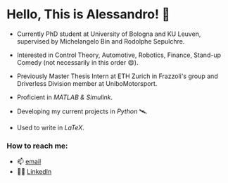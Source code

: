 # Hello, This is Alessandro! 👋 
* Currently PhD student at University of Bologna and KU Leuven, supervised by Michelangelo Bin and Rodolphe Sepulchre.

* Interested in Control Theory, Automotive, Robotics, Finance, Stand-up Comedy (not necessarily in this order 😄).

* Previously Master Thesis Intern at ETH Zurich in Frazzoli's group and Driverless Division member at UniboMotorsport. 

* Proficient in *MATLAB & Simulink*.
* Developing my current projects in *Python* 🛰️.
* Used to write in *LaTeX*.

### How to reach me:
* 📫 [email](ale.c.cecconi@gmail.com)
* 👨‍💼 [LinkedIn](http://www.linkedin.com/in/alessandro-cecconi-a5a988182/)
<!---
aleegeco/aleegeco is a ✨ special ✨ repository because its `README.md` (this file) appears on your GitHub profile.
You can click the Preview link to take a look at your changes.
--->
